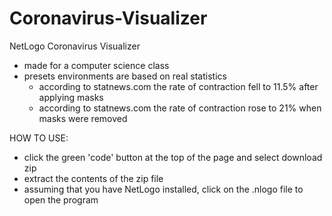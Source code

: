 # Coronavirus-Visualizer
NetLogo Coronavirus Visualizer
  - made for a computer science class
  - presets environments are based on real statistics
    - according to statnews.com the rate of contraction fell to 11.5% after applying masks
    - according to statnews.com the rate of contraction rose to 21% when masks were removed

HOW TO USE:
- click the green 'code' button at the top of the page and select download zip
- extract the contents of the zip file
- assuming that you have NetLogo installed, click on the .nlogo file to open the program
